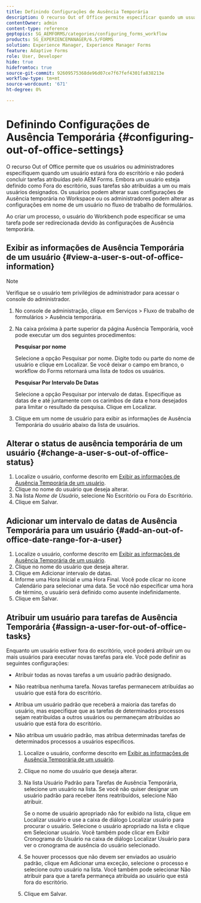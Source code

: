 ```yaml
---
title: Definindo Configurações de Ausência Temporária
description: O recurso Out of Office permite especificar quando um usuário estará fora do escritório e não poderá concluir tarefas atribuídas pelo AEM Forms.
contentOwner: admin
content-type: reference
geptopics: SG_AEMFORMS/categories/configuring_forms_workflow
products: SG_EXPERIENCEMANAGER/6.5/FORMS
solution: Experience Manager, Experience Manager Forms
feature: Adaptive Forms
role: User, Developer
hide: true
hidefromtoc: true
source-git-commit: 92609575368de96d07ce7f67fef4301fa838213e
workflow-type: tm+mt
source-wordcount: '671'
ht-degree: 0%

---
```


# Definindo Configurações de Ausência Temporária {#configuring-out-of-office-settings}

O recurso Out of Office permite que os usuários ou administradores especifiquem quando um usuário estará fora do escritório e não poderá concluir tarefas atribuídas pelo AEM Forms. Embora um usuário esteja definido como Fora do escritório, suas tarefas são atribuídas a um ou mais usuários designados. Os usuários podem alterar suas configurações de Ausência temporária no Workspace ou os administradores podem alterar as configurações em nome de um usuário no fluxo de trabalho de formulários.

Ao criar um processo, o usuário do Workbench pode especificar se uma tarefa pode ser redirecionada devido às configurações de Ausência temporária.

## Exibir as informações de Ausência Temporária de um usuário {#view-a-user-s-out-of-office-information}

>[!NOTE]
> 
> Verifique se o usuário tem privilégios de administrador para acessar o console do administrador.

1. No console de administração, clique em Serviços > Fluxo de trabalho de formulários > Ausência temporária.
1. Na caixa próxima à parte superior da página Ausência Temporária, você pode executar um dos seguintes procedimentos:

   **Pesquisar por nome**

   Selecione a opção Pesquisar por nome. Digite todo ou parte do nome de usuário e clique em Localizar. Se você deixar o campo em branco, o workflow do Forms retornará uma lista de todos os usuários.

   **Pesquisar Por Intervalo De Datas**

   Selecione a opção Pesquisar por intervalo de datas. Especifique as datas de e até juntamente com os carimbos de data e hora desejados para limitar o resultado da pesquisa. Clique em Localizar.

1. Clique em um nome de usuário para exibir as informações de Ausência Temporária do usuário abaixo da lista de usuários.

## Alterar o status de ausência temporária de um usuário {#change-a-user-s-out-of-office-status}

1. Localize o usuário, conforme descrito em [Exibir as informações de Ausência Temporária de um usuário](configuring-out-office-settings.md#view-a-user-s-out-of-office-information).
1. Clique no nome do usuário que deseja alterar.
1. Na lista *Nome de Usuário*, selecione No Escritório ou Fora do Escritório.
1. Clique em Salvar.

## Adicionar um intervalo de datas de Ausência Temporária para um usuário {#add-an-out-of-office-date-range-for-a-user}

1. Localize o usuário, conforme descrito em [Exibir as informações de Ausência Temporária de um usuário](configuring-out-office-settings.md#view-a-user-s-out-of-office-information).
1. Clique no nome do usuário que deseja alterar.
1. Clique em Adicionar intervalo de datas.
1. Informe uma Hora Inicial e uma Hora Final. Você pode clicar no ícone Calendário para selecionar uma data. Se você não especificar uma hora de término, o usuário será definido como ausente indefinidamente.
1. Clique em Salvar.

## Atribuir um usuário para tarefas de Ausência Temporária {#assign-a-user-for-out-of-office-tasks}

Enquanto um usuário estiver fora do escritório, você poderá atribuir um ou mais usuários para executar novas tarefas para ele. Você pode definir as seguintes configurações:

* Atribuir todas as novas tarefas a um usuário padrão designado.
* Não reatribua nenhuma tarefa. Novas tarefas permanecem atribuídas ao usuário que está fora do escritório.
* Atribua um usuário padrão que receberá a maioria das tarefas do usuário, mas especifique que as tarefas de determinados processos sejam reatribuídas a outros usuários ou permaneçam atribuídas ao usuário que está fora do escritório.
* Não atribua um usuário padrão, mas atribua determinadas tarefas de determinados processos a usuários específicos.

   1. Localize o usuário, conforme descrito em [Exibir as informações de Ausência Temporária de um usuário](configuring-out-office-settings.md#view-a-user-s-out-of-office-information).
   1. Clique no nome do usuário que deseja alterar.
   1. Na lista Usuário Padrão para Tarefas de Ausência Temporária, selecione um usuário na lista. Se você não quiser designar um usuário padrão para receber itens reatribuídos, selecione Não atribuir.

      Se o nome de usuário apropriado não for exibido na lista, clique em Localizar usuário e use a caixa de diálogo Localizar usuário para procurar o usuário. Selecione o usuário apropriado na lista e clique em Selecionar usuário. Você também pode clicar em Exibir Cronograma do Usuário na caixa de diálogo Localizar Usuário para ver o cronograma de ausência do usuário selecionado.

   1. Se houver processos que não devem ser enviados ao usuário padrão, clique em Adicionar uma exceção, selecione o processo e selecione outro usuário na lista. Você também pode selecionar Não atribuir para que a tarefa permaneça atribuída ao usuário que está fora do escritório.
   1. Clique em Salvar.
